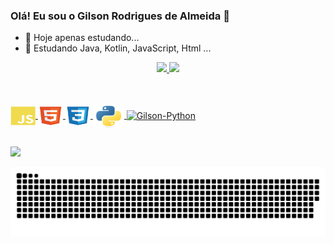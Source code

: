 ### Olá! Eu sou o Gilson Rodrigues de Almeida 🖖

- 🔭 Hoje apenas estudando...
- 🌱 Estudando Java, Kotlin, JavaScript, Html ...

<div align="center">
  <a href="https://github.com/GilsonRodriguesAlmeida">
  <img height="180em" src="https://github-readme-stats.vercel.app/api?username=GilsonRodriguesAlmeida&show_icons=true&theme=dark&include_all_commits=true&count_private=true"/>
  <img height="180em" src="https://github-readme-stats.vercel.app/api/top-langs/?username=GilsonRodriguesAlmeida&layout=compact&langs_count=7&theme=dark"/>
</div>
  
##  

<div style="display: inline_block"><br>
  <img align="center" alt="Gilson-Js" height="30" width="40" src="https://raw.githubusercontent.com/devicons/devicon/master/icons/javascript/javascript-plain.svg">
  <img align="center" alt="Gilson-HTML" height="30" width="40" src="https://raw.githubusercontent.com/devicons/devicon/master/icons/html5/html5-original.svg">
  <img align="center" alt="Gilson-CSS" height="30" width="40" src="https://raw.githubusercontent.com/devicons/devicon/master/icons/css3/css3-original.svg">
  <img align="center" alt="Gilson-Python" height="40" width="50" src="https://raw.githubusercontent.com/devicons/devicon/master/icons/python/python-original.svg">
  <img align="center" alt="Gilson-Python" height="40" width="50" src="https://cdn.jsdelivr.net/gh/devicons/devicon/icons/java/java-original.svg">
</div>
  
##
  
<div>
  
<a href="https://www.linkedin.com/in/gilson-rodrigues-de-almeida" target="_blank"><img src="https://img.shields.io/badge/-LinkedIn-%230077B5?style=for-the-badge&logo=linkedin&logoColor=white" target="_blank"></a> 
  
  ![Snake animation](https://github.com/GilsonRodriguesAlmeida/GilsonRodriguesAlmeida/blob/output/github-contribution-grid-snake.svg)
</div>
